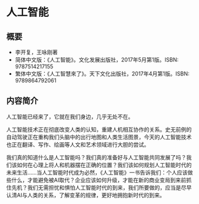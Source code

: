 
# 人工智能

## 概要

* 李开复，王咏刚著
* 简体中文版：《人工智能》。文化发展出版社，2017年5月第1版。ISBN:
  9787514217155
* 繁体中文版：《人工智慧來了》。天下文化出版社，2017年4月第1版。ISBN:
  9789864792061

## 内容简介

人工智能已经来了，它就在我们身边，几乎无处不在。

人工智能技术正在彻底改变人类的认知，重建人机相互协作的关系。史无前例的
自动驾驶正在重构我们头脑中的出行地图和人类生活图景，今天的人工智能技术
也正在翻译、写作、绘画等人文和艺术领域进行大胆的尝试。

我们真的知道什么是人工智能吗？我们真的准备好与人工智能共同发展了吗？我
们该如何在心理上将人和机器摆在正确的位置？我们该如何规划人工智能时代的
未来生活……当人工智能时代成为必然，《人工智能》一书告诉我们：个人应该做
些什么，才能避免被AI取代？企业应该如何升级，才能在新的商业变局到来前抓
住先机？我们无需担忧和惧怕人工智能时代的到来，我们所要做的，应当是尽早
认清AI与人类的关系，了解变革的规律，更好地拥抱新时代的到来。
